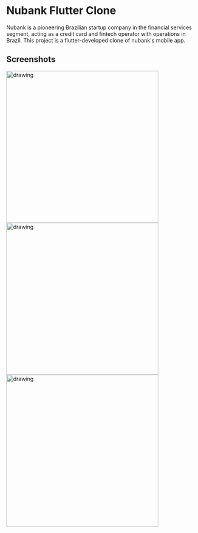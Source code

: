 # Nubank Flutter Clone 


Nubank is a pioneering Brazilian startup company in the financial services segment, acting as a credit card and fintech operator with operations in Brazil.
This project is a flutter-developed clone of nubank's mobile app.

## Screenshots

<img src="https://user-images.githubusercontent.com/41591212/134168435-1f28cdbc-19b6-4bbb-99d0-ba830179d809.png" alt="drawing" width="400"/>
<img src="https://user-images.githubusercontent.com/41591212/134168447-2f82eabe-452f-4676-9e2a-46d98784be45.png" alt="drawing" width="400"/>
<img src="https://user-images.githubusercontent.com/41591212/134168451-18d98eb4-cb76-497f-8404-de28a29eb57e.png" alt="drawing" width="400"/>
